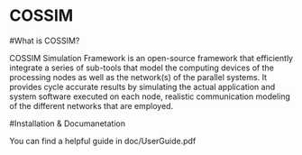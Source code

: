 # COSSIM

#What is COSSIM?

COSSIM Simulation Framework is an open-source framework that efficiently integrate a series of sub-tools that model the computing devices of the processing nodes as well as the network(s) of the parallel systems. It provides cycle accurate results by simulating the actual application and system software executed on each node, realistic communication modeling of the different networks that are employed.

#Installation & Documanetation

You can find a helpful guide in doc/UserGuide.pdf

 